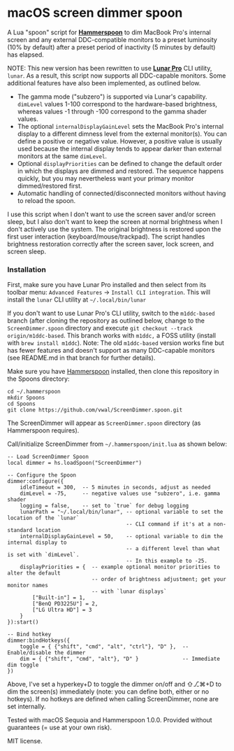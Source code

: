 # macOS screen dimmer spoon

A Lua "spoon" script for **[Hammerspoon](https://www.hammerspoon.org/)** to dim MacBook Pro's internal screen and any external DDC-compatible monitors to a preset luminosity (10% by default) after a preset period of inactivity (5 minutes by default) has elapsed.

NOTE: This new version has been rewritten to use **[Lunar Pro](https://lunar.fyi/)** CLI utility, `lunar`. As a result, this script now supports all DDC-capable monitors. Some additional features have also been implemented, as outlined below. 

- The gamma mode ("subzero") is supported via Lunar's capability. `dimLevel` values 1-100 correspond to the hardware-based brightness, whereas values -1 through -100 correspond to the gamma shader values.
- The optional `internalDisplayGainLevel` sets the MacBook Pro's internal display to a different dimness level from the external monitor(s). You can define a positive or negative value. However, a positive value is usually used because the internal display tends to appear darker than external monitors at the same `dimLevel`.
- Optional `displayPriorities` can be defined to change the default order in which the displays are dimmed and restored. The sequence happens quickly, but you may nevertheless want your primary monitor dimmed/restored first.
- Automatic handling of connected/disconnected monitors without having to reload the spoon.

I use this script when I don't want to use the screen saver and/or screen sleep, but I also don't want to keep the screen at normal brightness when I don't actively use the system. The original brightness is restored upon the first user interaction (keyboard/mouse/trackpad). The script handles brightness restoration correctly after the screen saver, lock screen, and screen sleep.

### Installation

First, make sure you have Lunar Pro installed and then select from its toolbar menu: `Advanced Features` → `Install CLI integration`. This will install the `lunar` CLI utility at `~/.local/bin/lunar`

If you don't want to use Lunar Pro's CLI utility, switch to the `m1ddc-based` branch (after cloning the repository as outlined below, change to the `ScreenDimmer.spoon` directory and execute `git checkout --track origin/m1ddc-based`. This branch works with `m1ddc,` a FOSS utility (install with `brew install m1ddc`). Note: The old `m1ddc-based` version works fine but has fewer features and doesn't support as many DDC-capable monitors (see README.md in that branch for further details).

Make sure you have [Hammerspoon](https://www.hammerspoon.org/) installed, then clone this repository in the Spoons directory:

```
cd ~/.hammerspoon
mkdir Spoons
cd Spoons
git clone https://github.com/vwal/ScreenDimmer.spoon.git
```

The ScreenDimmer will appear as `ScreenDimmer.spoon` directory (as Hammerspoon requires). 

Call/initialize ScreenDimmer from `~/.hammerspoon/init.lua` as shown below:

```
-- Load ScreenDimmer Spoon
local dimmer = hs.loadSpoon("ScreenDimmer")

-- Configure the Spoon
dimmer:configure({
    idleTimeout = 300,  -- 5 minutes in seconds, adjust as needed
    dimLevel = -75,     -- negative values use "subzero", i.e. gamma shader
    logging = false,    -- set to `true` for debug logging
    lunarPath = "~/.local/bin/lunar", -- optional variable to set the location of the `lunar`
                                      -- CLI command if it's at a non-standard location
    internalDisplayGainLevel = 50,    -- optional variable to dim the internal display to
                                      -- a different level than what is set with `dimLevel`.
                                      -- In this example to -25.
    displayPriorities = {  -- example optional monitor priorities to alter the default
                           -- order of brightness adjustment; get your monitor names
                           -- with `lunar displays`
        ["Built-in"] = 1,
        ["BenQ PD3225U"] = 2,
        ["LG Ultra HD"] = 3
    }
}):start()

-- Bind hotkey
dimmer:bindHotkeys({
    toggle = { {"shift", "cmd", "alt", "ctrl"}, "D" },  -- Enable/disable the dimmer
    dim = { {"shift", "cmd", "alt"}, "D" }              -- Immediate dim toggle
})
```

Above, I've set a hyperkey+D to toggle the dimmer on/off and ⇧⎇⌘+D to dim the screen(s) immediately (note: you can define both, either or no hotkeys). If no hotkeys are defined when calling ScreenDimmer, none are set internally.

Tested with macOS Sequoia and Hammerspoon 1.0.0. Provided without guarantees (= use at your own risk).

MIT license.

